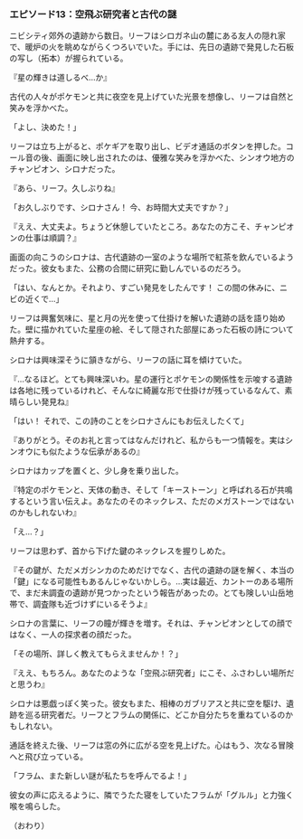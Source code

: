 ### エピソード13：空飛ぶ研究者と古代の謎

ニビシティ郊外の遺跡から数日。リーフはシロガネ山の麓にある友人の隠れ家で、暖炉の火を眺めながらくつろいでいた。手には、先日の遺跡で発見した石板の写し（拓本）が握られている。

『星の輝きは道しるべ…か』

古代の人々がポケモンと共に夜空を見上げていた光景を想像し、リーフは自然と笑みを浮かべた。

「よし、決めた！」

リーフは立ち上がると、ポケギアを取り出し、ビデオ通話のボタンを押した。コール音の後、画面に映し出されたのは、優雅な笑みを浮かべた、シンオウ地方のチャンピオン、シロナだった。

『あら、リーフ。久しぶりね』

「お久しぶりです、シロナさん！ 今、お時間大丈夫ですか？」

『ええ、大丈夫よ。ちょうど休憩していたところ。あなたの方こそ、チャンピオンの仕事は順調？』

画面の向こうのシロナは、古代遺跡の一室のような場所で紅茶を飲んでいるようだった。彼女もまた、公務の合間に研究に勤しんでいるのだろう。

「はい、なんとか。それより、すごい発見をしたんです！ この間の休みに、ニビの近くで…」

リーフは興奮気味に、星と月の光を使って仕掛けを解いた遺跡の話を語り始めた。壁に描かれていた星座の絵、そして隠された部屋にあった石板の詩について熱弁する。

シロナは興味深そうに頷きながら、リーフの話に耳を傾けていた。

『…なるほど。とても興味深いわ。星の運行とポケモンの関係性を示唆する遺跡は各地に残っているけれど、そんなに綺麗な形で仕掛けが残っているなんて、素晴らしい発見ね』

「はい！ それで、この詩のことをシロナさんにもお伝えしたくて」

『ありがとう。そのお礼と言ってはなんだけれど、私からも一つ情報を。実はシンオウにも似たような伝承があるの』

シロナはカップを置くと、少し身を乗り出した。

『特定のポケモンと、天体の動き、そして「キーストーン」と呼ばれる石が共鳴するという言い伝えよ。あなたのそのネックレス、ただのメガストーンではないのかもしれないわ』

「え…？」

リーフは思わず、首から下げた鍵のネックレスを握りしめた。

『その鍵が、ただメガシンカのためだけでなく、古代の遺跡の謎を解く、本当の「鍵」になる可能性もあるんじゃないかしら。…実は最近、カントーのある場所で、まだ未調査の遺跡が見つかったという報告があったの。とても険しい山岳地帯で、調査隊も近づけずにいるそうよ』

シロナの言葉に、リーフの瞳が輝きを増す。それは、チャンピオンとしての顔ではなく、一人の探求者の顔だった。

「その場所、詳しく教えてもらえませんか！？」

『ええ、もちろん。あなたのような「空飛ぶ研究者」にこそ、ふさわしい場所だと思うわ』

シロナは悪戯っぽく笑った。彼女もまた、相棒のガブリアスと共に空を駆け、遺跡を巡る研究者だ。リーフとフラムの関係に、どこか自分たちを重ねているのかもしれない。

通話を終えた後、リーフは窓の外に広がる空を見上げた。心はもう、次なる冒険へと飛び立っている。

「フラム、また新しい謎が私たちを呼んでるよ！」

彼女の声に応えるように、隣でうたた寝をしていたフラムが「グルル」と力強く喉を鳴らした。

（おわり）